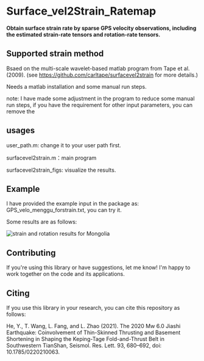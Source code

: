# Surface_vel2Strain_Ratemap
**Obtain surface strain rate by sparse GPS velocity observations, including the estimated strain-rate tensors and rotation-rate tensors.**
## Supported strain method

Bsaed on the multi-scale wavelet-based matlab program from Tape et al. (2009).  (see https://github.com/carltape/surfacevel2strain for more details.)

Needs a matlab installation and some manual run steps.

note: I have made some adjustment in the program to reduce some manual run steps, if you have the requirement for other input parameters, you can remove the 
## usages

user_path.m: change it to your user path first.

surfacevel2strain.m：main program

surfacevel2strain_figs: visualize the results.
## Example

I have provided the example input in the package as: GPS_velo_menggu_forstrain.txt, you can try it.

Some results are as follows:

![strain and rotation results for Mongolia](https://user-images.githubusercontent.com/33387040/167244244-a158020d-36e2-4dbb-a16f-25b4e3e5aaef.png)

## Contributing
If you're using this library or have suggestions, let me know! I'm happy to work together on the code and its applications.

## Citing
If you use this library in your research, you can cite this repository as follows:

He, Y., T. Wang, L. Fang, and L. Zhao (2021). The 2020 Mw 6.0 Jiashi Earthquake: Coinvolvement of Thin-Skinned Thrusting and Basement Shortening in Shaping the Keping-Tage Fold-and-Thrust Belt in Southwestern TianShan, Seismol. Res. Lett. 93, 680–692, doi: 10.1785/0220210063.
